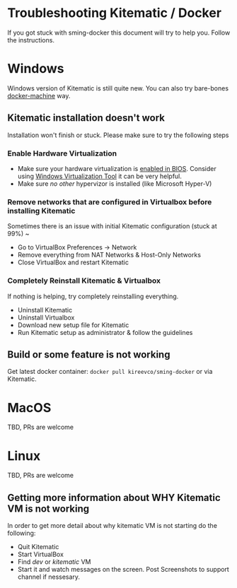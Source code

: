 Troubleshooting Kitematic / Docker
=============

If you got stuck with sming-docker this document will try to help you. Follow the instructions.

# Windows
Windows version of Kitematic is still quite new. You can also try bare-bones [docker-machine](https://github.com/kireevco/sming-docker/blob/master/DOCKER-MACHINE.md) way.

## Kitematic installation doesn't work
Installation won't finish or stuck. Please make sure to try the following steps

### Enable Hardware Virtualization
- Make sure your hardware virtualization is [enabled in BIOS](http://docs.fedoraproject.org/en-US/Fedora/13/html/Virtualization_Guide/sect-Virtualization-Troubleshooting-Enabling_Intel_VT_and_AMD_V_virtualization_hardware_extensions_in_BIOS.html). Consider using [Windows Virtualization Tool](http://www.microsoft.com/en-us/download/details.aspx?id=592) it can be very helpful.
- Make sure _no other_ hypervizor is installed (like Microsoft Hyper-V)

### Remove networks that are configured in Virtualbox before installing Kitematic
Sometimes there is an issue with initial Kitematic configuration (stuck at 99%)
~[](http://content.screencast.com/users/kireevco/folders/Jing/media/bb1e46d4-b7ec-4272-90c8-5443692229db/00000028.png)
- Go to VirtualBox Preferences -> Network
- Remove everything from NAT Networks & Host-Only Networks
- Close VirtualBox and restart Kitematic

### Completely Reinstall Kitematic & Virtualbox
If nothing is helping, try completely reinstalling everything.
- Uninstall Kitematic
- Uninstall Virtualbox
- Download new setup file for Kitematic
- Run Kitematic setup as administrator & follow the guidelines

## Build or some feature is not working
Get latest docker container:
`docker pull kireevco/sming-docker` or via Kitematic.


# MacOS
TBD, PRs are welcome

# Linux
TBD, PRs are welcome

## Getting more information about WHY Kitematic VM is not working
In order to get more detail about why kitematic VM is not starting do the following:
- Quit Kitematic
- Start VirtualBox
- Find _dev_ or _kitematic_ VM
- Start it and watch messages on the screen. Post Screenshots to support channel if nessesary.
